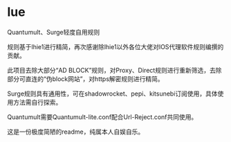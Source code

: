 # lue
Quantumult、Surge轻度自用规则

规则基于lhie1进行精简，再次感谢除lhie1以外各位大佬对IOS代理软件规则编撰的贡献。

此项目去除大部分“AD BLOCK”规则，对Proxy、Direct规则进行重新筛选，去除部分可直连的“伪block网站”，对https解密规则进行精简。

Surge规则具有通用性，可在shadowrocket、pepi、kitsunebi订阅使用，具体使用方法需自行探索。

Quantumult需要Quantumult-lite.conf配合Url-Reject.conf共同使用。

这是一份极度简陋的readme，纯属本人自娱自乐。
